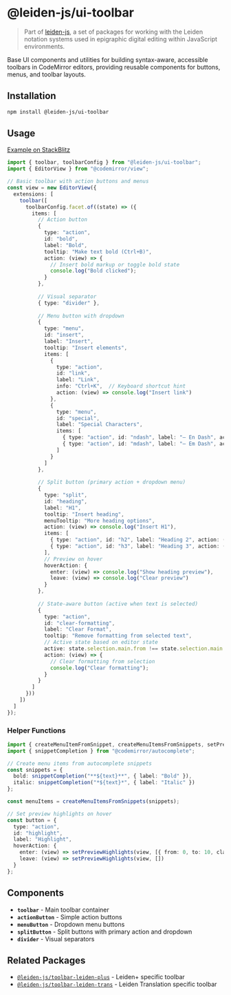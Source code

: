 # @leiden-js/ui-toolbar

> Part of [leiden-js](https://github.com/cceh/leiden-js), a set of packages for working with the Leiden notation systems used in epigraphic digital editing within JavaScript environments.

Base UI components and utilities for building syntax-aware, accessible toolbars in CodeMirror editors, providing
reusable components for buttons, menus, and toolbar layouts.

## Installation

```bash
npm install @leiden-js/ui-toolbar
```

## Usage

[Example on StackBlitz](https://stackblitz.com/edit/leiden-js-toolbar?file=src%2Fmain.ts)

```typescript
import { toolbar, toolbarConfig } from "@leiden-js/ui-toolbar";
import { EditorView } from "@codemirror/view";

// Basic toolbar with action buttons and menus
const view = new EditorView({
  extensions: [
    toolbar([
      toolbarConfig.facet.of((state) => ({
        items: [
          // Action button
          {
            type: "action",
            id: "bold",
            label: "Bold",
            tooltip: "Make text bold (Ctrl+B)",
            action: (view) => {
              // Insert bold markup or toggle bold state
              console.log("Bold clicked");
            }
          },
          
          // Visual separator
          { type: "divider" },
          
          // Menu button with dropdown
          {
            type: "menu",
            id: "insert",
            label: "Insert",
            tooltip: "Insert elements",
            items: [
              {
                type: "action",
                id: "link",
                label: "Link",
                info: "Ctrl+K",  // Keyboard shortcut hint
                action: (view) => console.log("Insert link")
              },
              {
                type: "menu",
                id: "special",
                label: "Special Characters",
                items: [
                  { type: "action", id: "ndash", label: "– En Dash", action: (view) => view.dispatch({ changes: { from: view.state.selection.main.from, insert: "–" } }) },
                  { type: "action", id: "mdash", label: "— Em Dash", action: (view) => view.dispatch({ changes: { from: view.state.selection.main.from, insert: "—" } }) }
                ]
              }
            ]
          },
          
          // Split button (primary action + dropdown menu)
          {
            type: "split",
            id: "heading",
            label: "H1",
            tooltip: "Insert heading",
            menuTooltip: "More heading options",
            action: (view) => console.log("Insert H1"),
            items: [
              { type: "action", id: "h2", label: "Heading 2", action: (view) => console.log("Insert H2") },
              { type: "action", id: "h3", label: "Heading 3", action: (view) => console.log("Insert H3") }
            ],
            // Preview on hover
            hoverAction: {
              enter: (view) => console.log("Show heading preview"),
              leave: (view) => console.log("Clear preview")
            }
          },
          
          // State-aware button (active when text is selected)
          {
            type: "action", 
            id: "clear-formatting",
            label: "Clear Format",
            tooltip: "Remove formatting from selected text",
            // Active state based on editor state
            active: state.selection.main.from !== state.selection.main.to,
            action: (view) => {
              // Clear formatting from selection
              console.log("Clear formatting");
            }
          }
        ]
      }))
    ])
  ]
});
```

### Helper Functions

```typescript
import { createMenuItemFromSnippet, createMenuItemsFromSnippets, setPreviewHighlights } from "@leiden-js/ui-toolbar";
import { snippetCompletion } from "@codemirror/autocomplete";

// Create menu items from autocomplete snippets
const snippets = {
  bold: snippetCompletion("**${text}**", { label: "Bold" }),
  italic: snippetCompletion("*${text}*", { label: "Italic" })
};

const menuItems = createMenuItemsFromSnippets(snippets);

// Set preview highlights on hover
const button = {
  type: "action",
  id: "highlight",
  label: "Highlight",
  hoverAction: {
    enter: (view) => setPreviewHighlights(view, [{ from: 0, to: 10, className: "preview-highlight" }]),
    leave: (view) => setPreviewHighlights(view, [])
  }
};
```

## Components

- **`toolbar`** - Main toolbar container
- **`actionButton`** - Simple action buttons
- **`menuButton`** - Dropdown menu buttons
- **`splitButton`** - Split buttons with primary action and dropdown
- **`divider`** - Visual separators

## Related Packages

- [`@leiden-js/toolbar-leiden-plus`](https://github.com/cceh/leiden-js/tree/main/toolbar-leiden-plus) - Leiden+ specific toolbar
- [`@leiden-js/toolbar-leiden-trans`](https://github.com/cceh/leiden-js/tree/main/toolbar-leiden-trans) - Leiden Translation specific toolbar